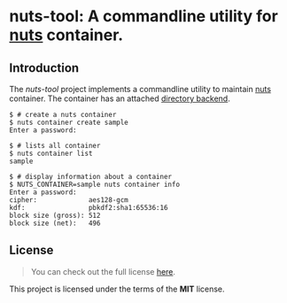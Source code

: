 # nuts-tool: A commandline utility for [nuts] container.

## Introduction

The _nuts-tool_ project implements a commandline utility to maintain [nuts]
container. The container has an attached [directory backend].

```
$ # create a nuts container
$ nuts container create sample
Enter a password:
```

```
$ # lists all container
$ nuts container list
sample
```

```
$ # display information about a container
$ NUTS_CONTAINER=sample nuts container info
Enter a password:
cipher:             aes128-gcm
kdf:                pbkdf2:sha1:65536:16
block size (gross): 512
block size (net):   496
```

## License

> You can check out the full license
> [here](https://github.com/drobin/nuts-container/blob/master/LICENSE).

This project is licensed under the terms of the **MIT** license.

[nuts]: https://github.com/drobin/nuts-container
[directory backend]: https://github.com/drobin/nuts-directory
